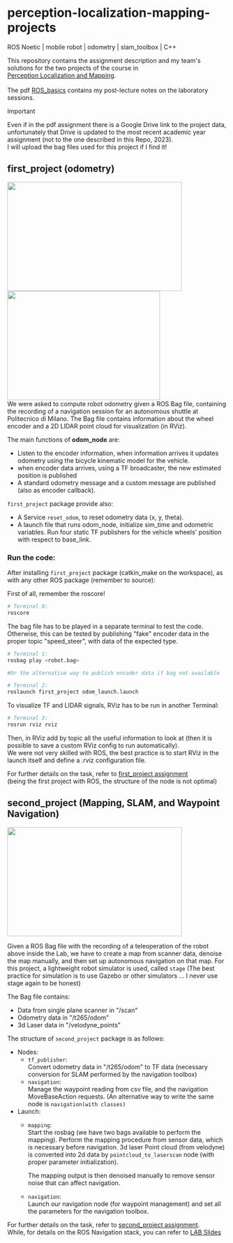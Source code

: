 # perception-localization-mapping-projects

ROS Noetic | mobile robot | odometry | slam_toolbox | C++

This repository contains the assignment description and my team's solutions for the two projects of the course in <br/>
[Perception Localization and Mapping](https://www11.ceda.polimi.it/schedaincarico/schedaincarico/controller/scheda_pubblica/SchedaPublic.do?&evn_default=evento&c_classe=837910&__pj0=0&__pj1=22e9c7f323b7d3a5839ccc4b7486a513).
<br/> <br/>
The pdf [ROS_basics](https://github.com/AlePuglisi/perception-localization-mapping-projects/blob/main/ROS_basic.pdf) contains my post-lecture notes on the laboratory sessions.

> [!IMPORTANT]
> Even if in the pdf assignment there is a Google Drive link to the project data,
> <br/>unfortunately that Drive is updated to the most recent academic year assignment (not to the one described in this Repo, 2023).<br/>
> I will upload the bag files used for this project if I find it!

## first_project (odometry)

<img width=400 height=250 src="https://github.com/user-attachments/assets/06a8f912-daf4-48cb-baec-d58b6a6a3042">   <img width=350 height=250 src="https://github.com/user-attachments/assets/f02ca1b0-1b82-4ff7-bef7-37536381eb14">
<br/>
We were asked to compute robot odometry given a ROS Bag file, containing the recording of a navigation session for an autonomous shuttle at Politecnico di Milano. 
The Bag file contains information about the wheel encoder and a 2D LIDAR point cloud for visualization (in RViz).

The main functions of **odom_node** are:
- Listen to the encoder information, when information arrives it updates odometry using the bicycle kinematic model for the vehicle.
- when encoder data arrives, using a TF broadcaster, the new estimated position is published
- A standard odometry message and a custom message are published (also as encoder callback).

``first_project`` package provide also: 
- A Service ``reset_odom``, to reset odometry data (x, y, theta).
- A launch file that runs odom_node, initialize sim_time and odometric variables.
  Run four static TF publishers for the vehicle wheels' position with respect to base_link. 

### Run the code:
After installing ``first_project`` package (catkin_make on the workspace), as with any other ROS package (remember to source): 

First of all, remember the roscore!
```bash
# Terminal 0:
roscore
```

The bag file has to be played in a separate terminal to test the code. 
Otherwise, this can be tested by publishing "fake" encoder data in the proper topic "speed_steer", with data of the expected type. 

```bash
# Terminal 1:
rosbag play <robot.bag>

#Or the alternative way to publish encoder data if bag not available
```

```bash
# Terminal 2:
roslaunch first_project odom_launch.launch 
```

To visualize TF and LIDAR signals, RViz has to be run in another Terminal:
```bash
# Terminal 3:
rosrun rviz rviz
```

Then, in RViz add by topic all the useful information to look at (then it is possible to save a custom RViz config to run automatically). 
<br/>We were not very skilled with ROS, the best practice is to start RViz in the launch itself and define a .rviz configuration file. 


For further details on the task, refer to [first_project assignment](https://github.com/AlePuglisi/perception-localization-mapping-projects/blob/main/first_project.pdf) <br/>
(being the first project with ROS, the structure of the node is not optimal)

## second_project (Mapping, SLAM, and Waypoint Navigation)
<img width=400 height=250 src=https://github.com/user-attachments/assets/54778a4b-020e-42b2-a8e8-6105746db9a8>

Given a ROS Bag file with the recording of a teleoperation of the robot above inside the Lab, we have to create a map from scanner data, denoise the map manually, and then set up autonomous navigation on that map.
For this project, a lightweight robot simulator is used, called ``stage`` (The best practice for simulation is to use Gazebo or other simulators ... I never use stage again to be honest)

The Bag file contains: 
- Data from single plane scanner in "/scan"
- Odometry data in "/t265/odom"
- 3d Laser data in "/velodyne_points"

The structure of ``second_project`` package is as follows: 
- Nodes: 
  - ``tf_publisher``:<br/>
     Convert  odometry data in "/t265/odom" to TF data (necessary conversion for SLAM performed by the navigation toolbox)
  - ``navigation``:<br/>
    Manage the waypoint reading from csv file, and the navigation MoveBaseAction requests.
    (An alternative way to write the same node is ``navigation(with classes)``
- Launch:
  - ``mapping``:<br/>
    Start the rosbag (we have two bags available to perform the mapping).
    Perform the mapping procedure from sensor data, which is necessary before navigation.
    3d laser Point cloud (from velodyne) is converted into 2d data by ``pointcloud_to_laserscan`` node (with proper parameter initialization).

    The mapping output is then denoised manually to remove sensor noise that can affect navigation.
    
  - ``navigation``:<br/>
    Launch our navigation node (for waypoint management) and set all the parameters for the navigation toolbox.

For further details on the task, refer to [second_project assignment](https://github.com/AlePuglisi/perception-localization-mapping-projects/blob/main/second_project.pdf). <br/>
While, for details on the ROS Navigation stack, you can refer to [LAB Slides](https://github.com/AlePuglisi/perception-localization-mapping-projects/blob/main/LAB_NAV.pdf)


